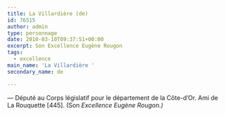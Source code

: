 ```yaml
---
title: La Villardière (de)
id: 76515
author: admin
type: personnage
date: 2010-03-10T09:37:51+00:00
excerpt: Son Excellence Eugène Rougon
tags:
  - excellence
main_name: 'La Villardière '
secondary_name: de

---
```

— Député au Corps législatif pour le département de la Côte-d&rsquo;Or. Ami de La Rouquette [445]. (Son _Excellence Eugène Rougon.)_